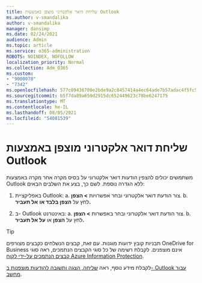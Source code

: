```yaml
---
title: שליחת דואר אלקטרוני מוצפן באמצעות Outlook
ms.author: v-smandalika
author: v-smandalika
manager: dansimp
ms.date: 02/24/2021
audience: Admin
ms.topic: article
ms.service: o365-administration
ROBOTS: NOINDEX, NOFOLLOW
localization_priority: Normal
ms.collection: Adm_O365
ms.custom:
- "9000078"
- "7342"
ms.openlocfilehash: 577c09436700e2bde9a2c8457414a4ec64ade7b57adac4f5fc51ca7cffe73656
ms.sourcegitcommit: b5f7da89a650d2915dc652449623c78be6247175
ms.translationtype: MT
ms.contentlocale: he-IL
ms.lasthandoff: 08/05/2021
ms.locfileid: "54081539"
---
```

# <a name="send-encrypted-email-using-outlook"></a>שליחת דואר אלקטרוני מוצפן באמצעות Outlook

משתמשים יכולים להצפין הודעות דואר אלקטרוני על בסיס מקרה אחר מקרה באמצעות Outlook ללא הגדרה נוספת. לשם כך, בצע את השלבים הבאים:

1. באפליקציית Outlook: a. צור הודעת דואר אלקטרוני ובחר אפשרויות **> הצפן**. 
    b. לחץ על **הצפן בלבד או** **אל תעביר.**

2. ב- Outlook באינטרנט: a. צור הודעת דואר אלקטרוני ובחר באפשרות **> הצפן**.
    b. לחץ על **הצפן** או **על אל תעביר.**

> [!TIP]
> תבניות קובץ ידועות מוגנות. עם זאת, קבצים הנשלחים כקבצים מצורפים OneDrive for Business אינם מוצפנים. לקבלת רשימה של כל סוגי הקבצים הנתמכים, ראה סוגי [קבצים הנתמכים על-ידי לקוח Azure Information Protection](https://docs.microsoft.com/azure/information-protection/rms-client/client-admin-guide-file-types).

לקבלת מידע נוסף, ראה [שליחה, הצגה ותשובה להודעות מוצפנות ב- Outlook עבור מחשב](https://support.microsoft.com/topic/send-view-and-reply-to-encrypted-messages-in-outlook-for-pc-eaa43495-9bbb-4fca-922a-df90dee51980).



